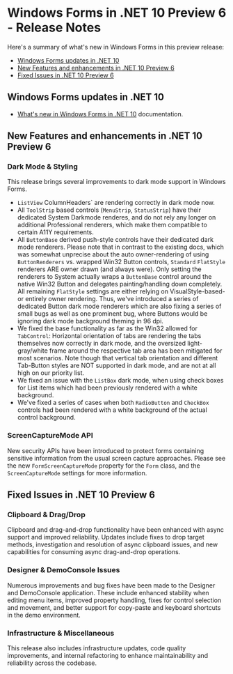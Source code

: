 # Windows Forms in .NET 10 Preview 6 - Release Notes

Here's a summary of what's new in Windows Forms in this preview release:

- [Windows Forms updates in .NET 10](#windows-forms-updates-in-net-10)
- [New Features and enhancements in .NET 10 Preview 6](#new-features-and-enhancements-in-net-10-preview-6)
- [Fixed Issues in .NET 10 Preview 6](#fixed-issues-in-net-10-preview-6)

## Windows Forms updates in .NET 10

- [What's new in Windows Forms in .NET 10](https://learn.microsoft.com/dotnet/desktop/winforms/whats-new/net100) documentation.

## New Features and enhancements in .NET 10 Preview 6

### Dark Mode & Styling

This release brings several improvements to dark mode support in Windows Forms.

- `ListView` ColumnHeaders` are rendering correctly in dark mode now.
- All `ToolStrip` based controls (`MenuStrip`, `StatusStrip`) have their dedicated System Darkmode renderes, and do not rely any longer on additional Professional renderers, which make them compatible to certain A11Y requirements.
- All `ButtonBase` derived push-style controls have their dedicated dark mode renderers. Please note that in contrast to the existing docs, which was somewhat unprecise about the auto owner-rendering of using `ButtonRenderers` vs. wrapped Win32 Button controls, `Standard` `FlatStyle` renderers ARE owner drawn (and always were). Only setting the renderers to System actually wraps a `ButtonBase` control around the native Win32 Button and delegates painting/handling down completely. All remaining `FlatStyle` settings are either relying on VisualStyle-based- or entirely owner rendering. Thus, we've introduced a series of dedicated Button dark mode renderers which are also fixing a series of small bugs as well as one prominent bug, where Buttons would be ignoring dark mode background theming in 96 dpi.
- We fixed the base functionality as far as the Win32 allowed for `TabControl`: Horizontal orientation of tabs are rendering the tabs themselves now correctly in dark mode, and the oversized light-gray/white frame around the respective tab area has been mitigated for most scenarios. Note though that vertical tab orientation and different Tab-Button styles are NOT supported in dark mode, and are not at all high on our priority list.
- We fixed an issue with the `ListBox` dark mode, when using check boxes for List items which had been previously rendered with a white background.
- We've fixed a series of cases when both `RadioButton` and `CheckBox` controls had been rendered with a white background of the actual control background.

### ScreenCaptureMode API

New security APIs have been introduced to protect forms containing sensitive information from the usual screen capture approaches. Please see the new `FormScreenCaptureMode` property for the `Form` class, and the `ScreenCaptureMode` settings for more information.

## Fixed Issues in .NET 10 Preview 6

### Clipboard & Drag/Drop

Clipboard and drag-and-drop functionality have been enhanced with async support and improved reliability. Updates include fixes to drop target methods, investigation and resolution of async clipboard issues, and new capabilities for consuming async drag-and-drop operations.

### Designer & DemoConsole Issues

Numerous improvements and bug fixes have been made to the Designer and DemoConsole application. These include enhanced stability when editing menu items, improved property handling, fixes for control selection and movement, and better support for copy-paste and keyboard shortcuts in the demo environment.

### Infrastructure & Miscellaneous

This release also includes infrastructure updates, code quality improvements, and internal refactoring to enhance maintainability and reliability across the codebase.

